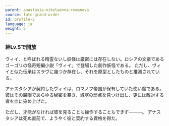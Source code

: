 ```yaml
---
parent: anastasia-nikolaevna-romanova
source: fate-grand-order
id: profile-5
language: ja
weight: 5
---
```


### 絆Lv.5で開放

ヴィイ、と呼ばれる精霊ないし妖怪は厳密には存在しない。ロシアの文豪であるゴーゴリの怪奇短編小説「ヴィイ」で登場した創作妖怪である。
ただし、ヴィイと似た伝承はスラヴに幾つか存在し、それを原型としたものと推測されている。

アナスタシアが契約したヴィイは、ロマノフ帝国が保有していた使い魔である。
彼はその魔眼であらゆる秘密を暴き、城塞の弱点を見つけ出し、更には敵対する者を血に染め上げた。

ただし、才能がなければ彼を見ることも操作することもできず―――。
アナスタシアは死ぬ直前で、ようやく彼と契約する資格を得た。
